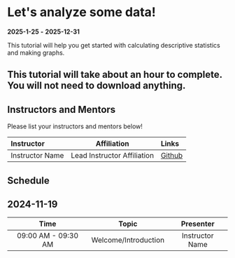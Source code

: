 # Let's analyze some data!

**2025-1-25**  **-** **2025-12-31** 

This tutorial will help you get started with calculating descriptive statistics and making graphs.

## This tutorial will take about an hour to complete. You will not need to download anything.

## Instructors and Mentors

Please list your instructors and mentors below!

| Instructor | Affiliation | Links |
| :------- | ------- |:------- |
| Instructor Name | Lead Instructor Affiliation | [Github](https://github.com/username) |

## Schedule

## 2024-11-19

| Time                | Topic                     | Presenter        |
| :---:               |    :----:                 |    :---:         |
| 09:00 AM - 09:30 AM | Welcome/Introduction      | Instructor Name      |
